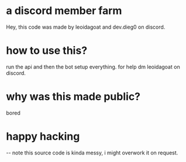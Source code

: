 
# a discord member farm
Hey, this code was made by leoidagoat and dev.dieg0 on discord.
# how to use this?
run the api and then the bot setup everything.
for help dm leoidagoat on discord.
# why was this made public?
bored
# happy hacking
-- note this source code is kinda messy, i might overwork it on request.
